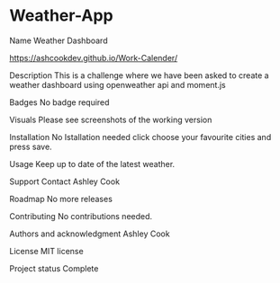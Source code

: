 # Weather-App


Name
Weather Dashboard

https://ashcookdev.github.io/Work-Calender/

Description
This is a challenge where we have been asked to create a weather dashboard using openweather api and moment.js

Badges
No badge required

Visuals
Please see screenshots of the working version


Installation
No Istallation needed click choose your favourite cities and press save.

Usage
Keep up to date of the latest weather.

Support
Contact Ashley Cook 

Roadmap
No more releases

Contributing
No contributions needed.

Authors and acknowledgment
Ashley Cook

License
MIT license

Project status
Complete
